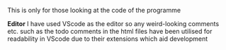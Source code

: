 This is only for those looking at the code of the programme

**Editor**
I have used VScode as the editor so any weird-looking comments etc. such as the todo comments in the html files have been utilised for readability in VScode due to their extensions which aid development